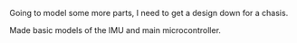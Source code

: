 Going to model some more parts, I need to get a design down for a chasis.

Made basic models of the IMU and main microcontroller.